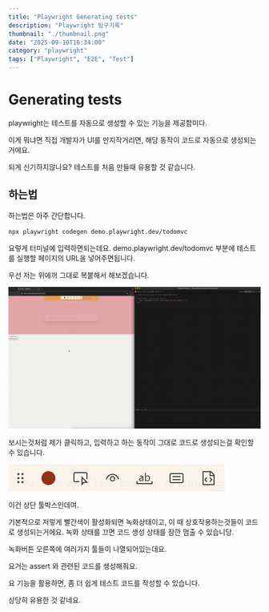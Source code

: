 ```yaml
---
title: "Playwright Generating tests"
description: "Playwright 탐구기록"
thumbnail: "./thumbnail.png"
date: "2025-09-10T16:34:00"
category: "playwright"
tags: ["Playwright", "E2E", "Test"]
---
```


# Generating tests

playwright는 테스트를 자동으로 생성할 수 있는 기능을 제공함미다.

이게 뭐냐면 직접 개발자가 UI를 만지작거리면, 해당 동작이 코드로 자동으로 생성되는거에요.

되게 신기하지않나요? 테스트를 처음 만들때 유용할 것 같습니다.

## 하는법

하는법은 아주 간단합니다.

```bash
npx playwright codegen demo.playwright.dev/todomvc
```

요렇게 터미널에 입력하면되는데요. demo.playwright.dev/todomvc 부분에 테스트를 실행할 페이지의 URL을 넣어주면됩니다.

우선 저는 위에꺼 그대로 복붙해서 해보겠습니다.

![](./generating-test.gif)

보시는것처럼 제가 클릭하고, 입력하고 하는 동작이 그대로 코드로 생성되는걸 확인할 수 있습니다.

![](./tool-box.png)

이건 상단 툴박스인데여.

기본적으로 저렇게 빨간색이 활성화되면 녹화상태이고, 이 때 상호작용하는것들이 코드로 생성되는거에요.
녹화 상태를 끄면 코드 생성 상태를 잠깐 멈출 수 있습니당.

녹화버튼 오른쪽에 여러가지 툴들이 나열되어있는데요.

요거는 assert 와 관련된 코드를 생성해줘요.

요 기능을 활용하면, 좀 더 쉽게 테스트 코드를 작성할 수 있습니다.

상당히 유용한 것 같네요.
